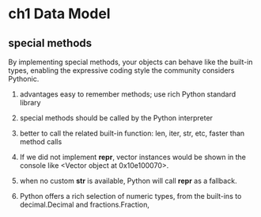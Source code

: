 # ch1 Data Model

## special methods
By implementing special methods, your objects can behave like the built-in types, enabling
the expressive coding style the community considers Pythonic.

1. advantages
easy to remember methods; use rich Python standard library

2. special methods should be called by the Python interpreter

3. better to call the related built-in function: len, iter, str, etc, faster than method calls

4. If we did not implement __repr__, vector instances would be shown in the console like <Vector object at 0x10e100070>.

5. when no custom __str__ is available, Python will call __repr__ as a fallback.

6. Python offers a rich selection of numeric types, from the built-ins to decimal.Decimal and fractions.Fraction,